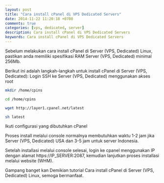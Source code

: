 ```yaml
---
layout: post
title: "Cara install cPanel di VPS Dedicated Servers"
date: 2014-11-22 11:20:18 +0700
comments: true
categories: [vps, dedicated, server]
description: Cara install cPanel di VPS Dedicated Servers
keywords: Cara install cPanel di VPS Dedicated Servers
---
```

Sebelum melakukan cara install cPanel di Server (VPS, Dedicated) Linux, pastikan anda memiliki spesifikasi RAM Server (VPS, Dedicated) minimal 256Mb.

Berikut ini adalah langkah-langkah untuk install cPanel di Server (VPS, Dedicated):
Login SSH ke Server (VPS, Dedicated) menggunakan akses root
<!--more-->
``` sh
mkdir /home/cpins
```
``` sh
cd /home/cpins
```
``` sh
wget http://layer1.cpanel.net/latest
```
``` sh
sh latest
```

Ikuti configurasi yang dibutuhkan cPanel

Proses install melalui console normalnya membutuhkan waktu 1-2 jam jika Server (VPS, Dedicated) USA dan 3-5 jam untuk server Indonesia. 

Setelah installasi melalui console selesai, login ke cpanel menggunakan IP dengan alamat https://IP_SERVER:2087, kemudian lanjutkan proses installasi melalui website (WHM). 

Gampang banget kan 
Demikian tutorial Cara install cPanel di Server (VPS, Dedicated) Linux, semoga bermanfaat.